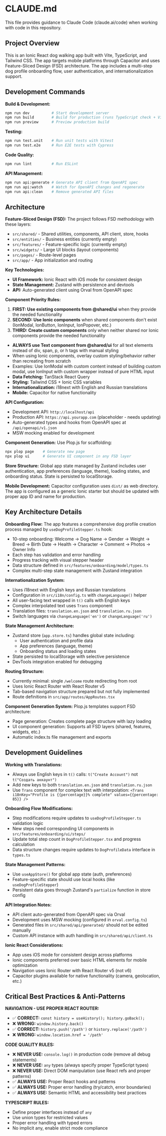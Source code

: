 # CLAUDE.md

This file provides guidance to Claude Code (claude.ai/code) when working with code in this repository.

## Project Overview

This is an Ionic React dog walking app built with Vite, TypeScript, and Tailwind CSS. The app targets mobile platforms through Capacitor and uses Feature-Sliced Design (FSD) architecture. The app includes a multi-step dog profile onboarding flow, user authentication, and internationalization support.

## Development Commands

**Build & Development:**
```bash
npm run dev          # Start development server
npm run build        # Build for production (runs TypeScript check + Vite build)
npm run preview      # Preview production build
```

**Testing:**
```bash
npm run test.unit    # Run unit tests with Vitest
npm run test.e2e     # Run E2E tests with Cypress
```

**Code Quality:**
```bash
npm run lint         # Run ESLint
```

**API Management:**
```bash
npm run api:generate # Generate API client from OpenAPI spec
npm run api:watch    # Watch for OpenAPI changes and regenerate
npm run api:clean    # Remove generated API files
```

## Architecture

**Feature-Sliced Design (FSD):**
The project follows FSD methodology with these layers:
- `src/shared/` - Shared utilities, components, API client, store, hooks
- `src/entities/` - Business entities (currently empty)
- `src/features/` - Feature-specific logic (currently empty)
- `src/widgets/` - Large UI blocks (layout components)
- `src/pages/` - Route-level pages
- `src/app/` - App initialization and routing

**Key Technologies:**
- **UI Framework:** Ionic React with iOS mode for consistent design
- **State Management:** Zustand with persistence and devtools
- **API:** Auto-generated client using Orval from OpenAPI spec

**Component Priority Rules:**
1. **FIRST: Use existing components from @shared/ui** when they provide the needed functionality
2. **SECOND: Use Ionic components** when shared components don't exist (IonModal, IonButton, IonInput, IonPopover, etc.)
3. **THIRD: Create custom components** only when neither shared nor Ionic components provide the needed functionality
- **ALWAYS use Text component from @shared/ui** for all text elements instead of div, span, p, or h tags with manual styling
- When using Ionic components, overlay custom styling/behavior rather than recreating from scratch
- Examples: Use IonModal with custom content instead of building custom modal, use IonInput with custom wrapper instead of pure HTML input
- **Data Fetching:** TanStack React Query
- **Styling:** Tailwind CSS + Ionic CSS variables
- **Internationalization:** i18next with English and Russian translations
- **Mobile:** Capacitor for native functionality

**API Configuration:**
- Development API: `http://localhost/api`
- Production API: `https://api.yourapp.com` (placeholder - needs updating)
- Auto-generated types and hooks from OpenAPI spec at `/api/openapi/v1.json`
- MSW mocking enabled for development

**Component Generation:**
Use Plop.js for scaffolding:
```bash
npx plop page    # Generate new page
npx plop ui      # Generate UI component in any FSD layer
```

**Store Structure:**
Global app state managed by Zustand includes user authentication, app preferences (language, theme), loading states, and onboarding status. State is persisted to localStorage.

**Mobile Development:**
Capacitor configuration uses `dist/` as web directory. The app is configured as a generic Ionic starter but should be updated with proper app ID and name for production.

## Key Architecture Details

**Onboarding Flow:**
The app features a comprehensive dog profile creation process managed by `useDogProfileStepper.ts` hook:
- 10-step onboarding: Welcome → Dog Name → Gender → Weight → Breed → Birth Date → Health → Character → Comment → Photos → Owner Info
- Each step has validation and error handling
- Progress tracking with visual stepper header
- Data structure defined in `src/features/onboarding/model/types.ts`
- Complex multi-step state management with Zustand integration

**Internationalization System:**
- Uses i18next with English keys and Russian translations
- Configuration in `src/i18n/config.ts` with `changeLanguage()` helper
- All user-facing text wrapped in `t()` calls with English keys
- Complex interpolated text uses `Trans` component
- Translation files: `translation.en.json` and `translation.ru.json`
- Switch languages via `changeLanguage('en')` or `changeLanguage('ru')`

**State Management Architecture:**
- Zustand store (`app.store.ts`) handles global state including:
  - User authentication and profile data
  - App preferences (language, theme)
  - Onboarding status and loading states
- State persisted to localStorage with selective persistence
- DevTools integration enabled for debugging

**Routing Structure:**
- Currently minimal: single `/welcome` route redirecting from root
- Uses Ionic React Router with React Router v5
- Tab-based navigation structure prepared but not fully implemented
- Route definitions in `src/app/routes/AppRoutes.tsx`

**Component Generation System:**
Plop.js templates support FSD architecture:
- Page generation: Creates complete page structure with lazy loading
- UI component generation: Supports all FSD layers (shared, features, widgets, etc.)
- Automatic index.ts file management and exports

## Development Guidelines

**Working with Translations:**
- Always use English keys in `t()` calls: `t("Create Account")` not `t("Создать аккаунт")`
- Add new keys to both `translation.en.json` and `translation.ru.json`
- Use `Trans` component for complex text with interpolation: `<Trans i18nKey="Profile is {{percentage}}% complete" values={{percentage: 85}} />`

**Onboarding Flow Modifications:**
- Step modifications require updates to `useDogProfileStepper.ts` validation logic
- New steps need corresponding UI components in `src/features/onboarding/ui/steps/`
- Update total step count in `DogProfileStepper.tsx` and progress calculation
- Data structure changes require updates to `DogProfileData` interface in `types.ts`

**State Management Patterns:**
- Use `useAppStore()` for global app state (auth, preferences)
- Feature-specific state should use local hooks (like `useDogProfileStepper`)
- Persistent data goes through Zustand's `partialize` function in store config

**API Integration Notes:**
- API client auto-generated from OpenAPI spec via Orval
- Development uses MSW mocking (configured in `orval.config.ts`)
- Generated files in `src/shared/api/generated/` should not be edited manually
- Custom API instance with auth handling in `src/shared/api/client.ts`

**Ionic React Considerations:**
- App uses iOS mode for consistent design across platforms
- Ionic components preferred over basic HTML elements for mobile optimization
- Navigation uses Ionic Router with React Router v5 (not v6)
- Capacitor plugins available for native functionality (camera, geolocation, etc.)

## Critical Best Practices & Anti-Patterns

**NAVIGATION - USE PROPER REACT ROUTER:**
- ✅ **CORRECT:** `const history = useHistory(); history.goBack();`
- ❌ **WRONG:** `window.history.back()`
- ✅ **CORRECT:** `history.push('/path')` or `history.replace('/path')`
- ❌ **WRONG:** `window.location.href = '/path'`

**CODE QUALITY RULES:**
- ❌ **NEVER USE:** `console.log()` in production code (remove all debug statements)
- ❌ **NEVER USE:** `any` types (always specify proper TypeScript types)
- ❌ **NEVER USE:** Direct DOM manipulation (use React refs and proper patterns)
- ✅ **ALWAYS USE:** Proper React hooks and patterns
- ✅ **ALWAYS USE:** Proper error handling (try/catch, error boundaries)
- ✅ **ALWAYS USE:** Semantic HTML and accessibility best practices

**TYPESCRIPT RULES:**
- Define proper interfaces instead of `any`
- Use union types for restricted values
- Proper error handling with typed errors
- No implicit any, enable strict mode compliance